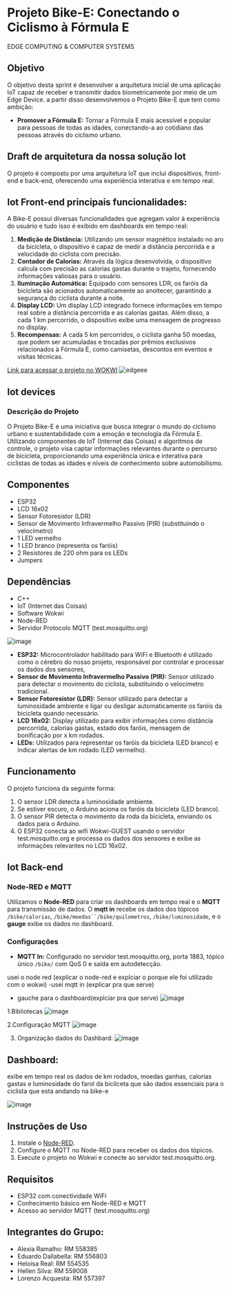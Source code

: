 # Projeto Bike-E: Conectando o Ciclismo à Fórmula E
EDGE COMPUTING & COMPUTER SYSTEMS

## Objetivo
O objetivo desta sprint é desenvolver a arquitetura inicial de uma aplicação IoT capaz de receber e transmitir dados biometricamente por meio de um Edge Device. a partir disso desenvolvemos o Projeto Bike-E que tem como ambição:

- **Promover a Fórmula E:** Tornar a Fórmula E mais acessível e popular para pessoas de todas as idades, conectando-a ao cotidiano das pessoas através do ciclismo urbano.

## Draft de arquitetura da nossa solução Iot
O projeto é composto por uma arquitetura IoT que inclui dispositivos, front-end e back-end, oferecendo uma experiência interativa e em tempo real.

## Iot Front-end principais funcionalidades:
A Bike-E possui diversas funcionalidades que agregam valor à experiência do usuário e tudo isso é exibido em dashboards em tempo real:

1. **Medição de Distância:** Utilizando um sensor magnético instalado no aro da bicicleta, o dispositivo é capaz de medir a distância percorrida e a velocidade do ciclista com precisão.
2. **Contador de Calorias:** Através da lógica desenvolvida, o dispositivo calcula com precisão as calorias gastas durante o trajeto, fornecendo informações valiosas para o usuário.
3. **Iluminação Automática:** Equipado com sensores LDR, os faróis da bicicleta são acionados automaticamente ao anoitecer, garantindo a segurança do ciclista durante a noite.
4. **Display LCD:** Um display LCD integrado fornece informações em tempo real sobre a distância percorrida e as calorias gastas. Além disso, a cada 1 km percorrido, o dispositivo exibe uma mensagem de progresso no display.
5. **Recompensas:** A cada 5 km percorridos, o ciclista ganha 50 moedas, que podem ser acumuladas e trocadas por prêmios exclusivos relacionados à Fórmula E, como camisetas, descontos em eventos e visitas técnicas.

[Link para acessar o projeto no WOKWI](https://wokwi.com/projects/409841153813711873)
![edgeee](https://github.com/user-attachments/assets/7b8ec350-4c8d-4a6d-8001-ef8a821ccf1a)


## Iot devices
### Descrição do Projeto
O Projeto Bike-E é uma iniciativa que busca integrar o mundo do ciclismo urbano e sustentabilidade com a emoção e tecnologia da Fórmula E. Utilizando componentes de IoT (Internet das Coisas) e algoritmos de controle, o projeto visa captar informações relevantes durante o percurso de bicicleta, proporcionando uma experiência única e interativa para ciclistas de todas as idades e níveis de conhecimento sobre automobilismo.

## Componentes
- ESP32
- LCD 16x02
- Sensor Fotoresistor (LDR)
- Sensor de Movimento Infravermelho Passivo (PIR) (substituindo o velocímetro)
- 1 LED vermelho
- 1 LED branco (representa os faróis)
- 2 Resistores de 220 ohm para os LEDs
- Jumpers

## Dependências
- C++ 
- IoT (Internet das Coisas)
- Software Wokwi
- Node-RED
- Servidor Protocolo MQTT (test.mosquitto.org)
  
![image](https://github.com/user-attachments/assets/2ec0cd3f-9d25-419e-b02d-302be35028e7)


- **ESP32:** Microcontrolador habilitado para WiFi e Bluetooth é utilizado como o cérebro do nosso projeto, responsável por controlar e processar os dados dos sensores,
- **Sensor de Movimento Infravermelho Passivo (PIR):** Sensor utilizado para detectar o movimento do ciclista, substituindo o velocímetro tradicional.
- **Sensor Fotoresistor (LDR):** Sensor utilizado para detectar a luminosidade ambiente e ligar ou desligar automaticamente os faróis da bicicleta quando necessário.
- **LCD 16x02:** Display utilizado para exibir informações como distância percorrida, calorias gastas, estado dos faróis, mensagem de bonificação por x km rodados.
- **LEDs:** Utilizados para representar os faróis da bicicleta (LED branco) e indicar alertas de km rodado (LED vermelho).

## Funcionamento

O projeto funciona da seguinte forma:
1. O sensor LDR detecta a luminosidade ambiente.
2. Se estiver escuro, o Arduino aciona os faróis da bicicleta (LED branco).
3. O sensor PIR detecta o movimento da roda da bicicleta, enviando os dados para o Arduino.
4. O ESP32 conecta ao wifi Wokwi-GUEST usando o servidor test.mosquitto.org e processa os dados dos sensores e exibe as informações relevantes no LCD 16x02.




## Iot Back-end
### Node-RED e MQTT
Utilizamos o **Node-RED** para criar os dashboards em tempo real e o **MQTT** para transmissão de dados. O **mqtt in** recebe os dados dos tópicos `/bike/calorias`, `/bike/moedas``/bike/quilometros`, `/bike/luminosidade`, e o **gauge** exibe os dados no dashboard.

### Configurações
- **MQTT In:** Configurado no servidor test.mosquitto.org, porta 1883, tópico único `/bike/` com QoS 0 e saída em autodetecção.

usei o node red (explicar o node-red e explciar o porque ele foi utilizado com o wokwi)
-usei mqtt in (explicar pra que serve)
- gauche para o dashboard(explciar pra que serve)
![image](https://github.com/user-attachments/assets/70dfa369-96f9-4fb8-ba4b-c56898c8e5d5)

1.Bibliotecas
  ![image](https://github.com/user-attachments/assets/c9b4b35a-3e13-45b7-9052-0a0251ff307e)

2.Configuração MQTT
![image](https://github.com/user-attachments/assets/43f186ce-4cd9-4781-b995-251031cbc5c3)

3. Organização dados do Dashbard:
![image](https://github.com/user-attachments/assets/021a5312-4649-48a6-a2d1-8e1e348dcfef)

## Dashboard:
exibe em tempo real os dados de km rodados, moedas ganhas, calorias gastas e luminosidade do farol da bicilceta que são dados essenciais para o ciclista que esta andando na bike-e

![image](https://github.com/user-attachments/assets/2f84daac-0d35-4416-a456-da6aa53e2984)

## Instruções de Uso
1. Instale o [Node-RED](https://nodered.org/docs/getting-started/local).
2. Configure o MQTT no Node-RED para receber os dados dos tópicos.
3. Execute o projeto no Wokwi e conecte ao servidor test.mosquitto.org.

## Requisitos
- ESP32 com conectividade WiFi
- Conhecimento básico em Node-RED e MQTT
- Acesso ao servidor MQTT (test.mosquitto.org)


## Integrantes do Grupo:

   -  Alexia Ramalho: RM 558385 
   -  Eduardo Dallabella: RM 556803
   -  Heloísa Real: RM 554535
   -  Hellen Silva: RM 559008
   -  Lorenzo Acquesta: RM 557397
